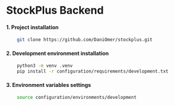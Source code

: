 # StockPlus Backend

#### 1. Project installation

```bash
    git clone https://github.com/DaniOmer/stockplus.git
```

#### 2. Development environment installation

```bash
    python3 -m venv .venv
    pip install -r configuration/requirements/development.txt
```

#### 3. Environment variables settings

```bash
    source configuration/environments/development
```
